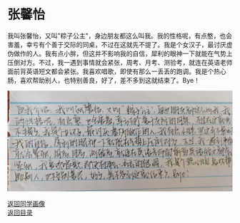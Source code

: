 # 张馨怡

我叫张馨怡，又叫"粽子公主"，身边朋友都这么叫我。我的性格呢，有点憨，也会害羞，幸亏有个善于交际的同桌，不过在这就先不提了。我是个女汉子，最讨厌虚伪做作的人。我有点小胖，但这并不影响我的自信，犀利的眼神一下就能在气势上压倒对方。不过，我一遇到事情就会紧张，周考、月考、测验考，就连在英语老师面前背英语短文都会紧张。我喜欢唱歌，即使有那么一丢丢的跑调。我是个热心肠，喜欢帮助别人，也特别善良，好了，差不多到这就结束了。Bye！

![张馨怡自我介绍](/photos/张馨怡.jpg)

[返回同学画像](/同学画像)  
[返回目录](/index)

